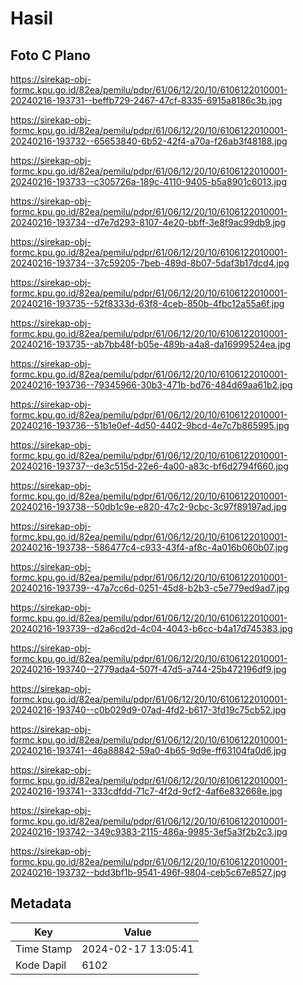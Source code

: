 # Hasil

## Foto C Plano

https://sirekap-obj-formc.kpu.go.id/82ea/pemilu/pdpr/61/06/12/20/10/6106122010001-20240216-193731--beffb729-2467-47cf-8335-6915a8186c3b.jpg

https://sirekap-obj-formc.kpu.go.id/82ea/pemilu/pdpr/61/06/12/20/10/6106122010001-20240216-193732--65653840-6b52-42f4-a70a-f26ab3f48188.jpg

https://sirekap-obj-formc.kpu.go.id/82ea/pemilu/pdpr/61/06/12/20/10/6106122010001-20240216-193733--c305726a-189c-4110-9405-b5a8901c6013.jpg

https://sirekap-obj-formc.kpu.go.id/82ea/pemilu/pdpr/61/06/12/20/10/6106122010001-20240216-193734--d7e7d293-8107-4e20-bbff-3e8f9ac99db9.jpg

https://sirekap-obj-formc.kpu.go.id/82ea/pemilu/pdpr/61/06/12/20/10/6106122010001-20240216-193734--37c59205-7beb-489d-8b07-5daf3b17dcd4.jpg

https://sirekap-obj-formc.kpu.go.id/82ea/pemilu/pdpr/61/06/12/20/10/6106122010001-20240216-193735--52f8333d-63f8-4ceb-850b-4fbc12a55a6f.jpg

https://sirekap-obj-formc.kpu.go.id/82ea/pemilu/pdpr/61/06/12/20/10/6106122010001-20240216-193735--ab7bb48f-b05e-489b-a4a8-da16999524ea.jpg

https://sirekap-obj-formc.kpu.go.id/82ea/pemilu/pdpr/61/06/12/20/10/6106122010001-20240216-193736--79345966-30b3-471b-bd76-484d69aa61b2.jpg

https://sirekap-obj-formc.kpu.go.id/82ea/pemilu/pdpr/61/06/12/20/10/6106122010001-20240216-193736--51b1e0ef-4d50-4402-9bcd-4e7c7b865995.jpg

https://sirekap-obj-formc.kpu.go.id/82ea/pemilu/pdpr/61/06/12/20/10/6106122010001-20240216-193737--de3c515d-22e6-4a00-a83c-bf6d2794f660.jpg

https://sirekap-obj-formc.kpu.go.id/82ea/pemilu/pdpr/61/06/12/20/10/6106122010001-20240216-193738--50db1c9e-e820-47c2-9cbc-3c97f89197ad.jpg

https://sirekap-obj-formc.kpu.go.id/82ea/pemilu/pdpr/61/06/12/20/10/6106122010001-20240216-193738--586477c4-c933-43f4-af8c-4a016b060b07.jpg

https://sirekap-obj-formc.kpu.go.id/82ea/pemilu/pdpr/61/06/12/20/10/6106122010001-20240216-193739--47a7cc6d-0251-45d8-b2b3-c5e779ed9ad7.jpg

https://sirekap-obj-formc.kpu.go.id/82ea/pemilu/pdpr/61/06/12/20/10/6106122010001-20240216-193739--d2a6cd2d-4c04-4043-b6cc-b4a17d745383.jpg

https://sirekap-obj-formc.kpu.go.id/82ea/pemilu/pdpr/61/06/12/20/10/6106122010001-20240216-193740--2779ada4-507f-47d5-a744-25b472196df9.jpg

https://sirekap-obj-formc.kpu.go.id/82ea/pemilu/pdpr/61/06/12/20/10/6106122010001-20240216-193740--c0b029d9-07ad-4fd2-b617-3fd19c75cb52.jpg

https://sirekap-obj-formc.kpu.go.id/82ea/pemilu/pdpr/61/06/12/20/10/6106122010001-20240216-193741--46a88842-59a0-4b65-9d9e-ff63104fa0d6.jpg

https://sirekap-obj-formc.kpu.go.id/82ea/pemilu/pdpr/61/06/12/20/10/6106122010001-20240216-193741--333cdfdd-71c7-4f2d-9cf2-4af6e832668e.jpg

https://sirekap-obj-formc.kpu.go.id/82ea/pemilu/pdpr/61/06/12/20/10/6106122010001-20240216-193742--349c9383-2115-486a-9985-3ef5a3f2b2c3.jpg

https://sirekap-obj-formc.kpu.go.id/82ea/pemilu/pdpr/61/06/12/20/10/6106122010001-20240216-193732--bdd3bf1b-9541-496f-9804-ceb5c67e8527.jpg


## Metadata

| Key        | Value               |
| ---------- | ------------------- |
| Time Stamp | 2024-02-17 13:05:41 |
| Kode Dapil | 6102                |



